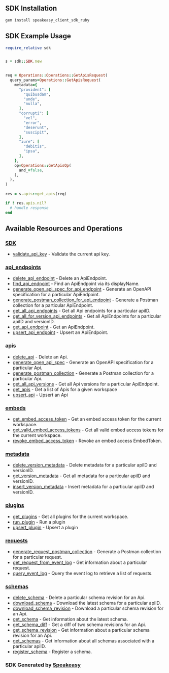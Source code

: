 <!-- Start SDK Installation -->
## SDK Installation

```bash
gem install speakeasy_client_sdk_ruby
```
<!-- End SDK Installation -->

## SDK Example Usage
<!-- Start SDK Example Usage -->
```ruby
require_relative sdk


s = sdk::SDK.new

   
req = Operations::Operations::GetApisRequest(
  query_params=Operations::GetApisRequest(
    metadata={
      "provident": [
        "quibusdam",
        "unde",
        "nulla",
      ],
      "corrupti": [
        "vel",
        "error",
        "deserunt",
        "suscipit",
      ],
      "iure": [
        "debitis",
        "ipsa",
      ],
    },
    op=Operations::GetApisOp(
      and_=false,
    ),
  ),
)
    
res = s.apis::get_apis(req)

if ! res.apis.nil?
  # handle response
end

```

<!-- End SDK Example Usage -->

<!-- Start SDK Available Operations -->
## Available Resources and Operations

### [SDK](docs/sdk/README.md)

* [validate_api_key](docs/sdk/README.md#validate_api_key) - Validate the current api key.

### [api_endpoints](docs/apiendpoints/README.md)

* [delete_api_endpoint](docs/apiendpoints/README.md#delete_api_endpoint) - Delete an ApiEndpoint.
* [find_api_endpoint](docs/apiendpoints/README.md#find_api_endpoint) - Find an ApiEndpoint via its displayName.
* [generate_open_api_spec_for_api_endpoint](docs/apiendpoints/README.md#generate_open_api_spec_for_api_endpoint) - Generate an OpenAPI specification for a particular ApiEndpoint.
* [generate_postman_collection_for_api_endpoint](docs/apiendpoints/README.md#generate_postman_collection_for_api_endpoint) - Generate a Postman collection for a particular ApiEndpoint.
* [get_all_api_endpoints](docs/apiendpoints/README.md#get_all_api_endpoints) - Get all Api endpoints for a particular apiID.
* [get_all_for_version_api_endpoints](docs/apiendpoints/README.md#get_all_for_version_api_endpoints) - Get all ApiEndpoints for a particular apiID and versionID.
* [get_api_endpoint](docs/apiendpoints/README.md#get_api_endpoint) - Get an ApiEndpoint.
* [upsert_api_endpoint](docs/apiendpoints/README.md#upsert_api_endpoint) - Upsert an ApiEndpoint.

### [apis](docs/apis/README.md)

* [delete_api](docs/apis/README.md#delete_api) - Delete an Api.
* [generate_open_api_spec](docs/apis/README.md#generate_open_api_spec) - Generate an OpenAPI specification for a particular Api.
* [generate_postman_collection](docs/apis/README.md#generate_postman_collection) - Generate a Postman collection for a particular Api.
* [get_all_api_versions](docs/apis/README.md#get_all_api_versions) - Get all Api versions for a particular ApiEndpoint.
* [get_apis](docs/apis/README.md#get_apis) - Get a list of Apis for a given workspace
* [upsert_api](docs/apis/README.md#upsert_api) - Upsert an Api

### [embeds](docs/embeds/README.md)

* [get_embed_access_token](docs/embeds/README.md#get_embed_access_token) - Get an embed access token for the current workspace.
* [get_valid_embed_access_tokens](docs/embeds/README.md#get_valid_embed_access_tokens) - Get all valid embed access tokens for the current workspace.
* [revoke_embed_access_token](docs/embeds/README.md#revoke_embed_access_token) - Revoke an embed access EmbedToken.

### [metadata](docs/metadata/README.md)

* [delete_version_metadata](docs/metadata/README.md#delete_version_metadata) - Delete metadata for a particular apiID and versionID.
* [get_version_metadata](docs/metadata/README.md#get_version_metadata) - Get all metadata for a particular apiID and versionID.
* [insert_version_metadata](docs/metadata/README.md#insert_version_metadata) - Insert metadata for a particular apiID and versionID.

### [plugins](docs/plugins/README.md)

* [get_plugins](docs/plugins/README.md#get_plugins) - Get all plugins for the current workspace.
* [run_plugin](docs/plugins/README.md#run_plugin) - Run a plugin
* [upsert_plugin](docs/plugins/README.md#upsert_plugin) - Upsert a plugin

### [requests](docs/requests/README.md)

* [generate_request_postman_collection](docs/requests/README.md#generate_request_postman_collection) - Generate a Postman collection for a particular request.
* [get_request_from_event_log](docs/requests/README.md#get_request_from_event_log) - Get information about a particular request.
* [query_event_log](docs/requests/README.md#query_event_log) - Query the event log to retrieve a list of requests.

### [schemas](docs/schemas/README.md)

* [delete_schema](docs/schemas/README.md#delete_schema) - Delete a particular schema revision for an Api.
* [download_schema](docs/schemas/README.md#download_schema) - Download the latest schema for a particular apiID.
* [download_schema_revision](docs/schemas/README.md#download_schema_revision) - Download a particular schema revision for an Api.
* [get_schema](docs/schemas/README.md#get_schema) - Get information about the latest schema.
* [get_schema_diff](docs/schemas/README.md#get_schema_diff) - Get a diff of two schema revisions for an Api.
* [get_schema_revision](docs/schemas/README.md#get_schema_revision) - Get information about a particular schema revision for an Api.
* [get_schemas](docs/schemas/README.md#get_schemas) - Get information about all schemas associated with a particular apiID.
* [register_schema](docs/schemas/README.md#register_schema) - Register a schema.
<!-- End SDK Available Operations -->

### SDK Generated by [Speakeasy](https://docs.speakeasyapi.dev/docs/using-speakeasy/client-sdks)
